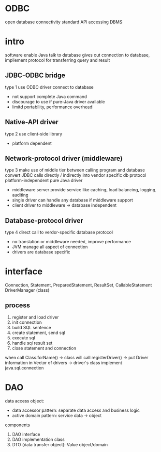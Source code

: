 # ODBC
open database connectivity
standard API accessing DBMS

# intro
software enable Java talk to database
gives out connection to database, impllement protocol for transferring query and result

## JDBC-ODBC bridge
type 1
use ODBC driver connect to database
- not support complete Java command
- discourage to use if pure-Java driver available
- limitd portability, performance overhead

## Native-API driver
type 2
use client-side library
- platform dependent

## Network-protocol driver (middleware)
type 3
make use of middle tier between calling program and database
convert JDBC calls directly / indirectly into vendor specific db protocol
platform-independent
pure Java driver
- middleware server provide service like caching, load balancing, logging, auditing
- single driver can handle any database if middleware support
- client driver to middleware -> database independent

## Database-protocol driver
type 4
direct call to verdor-specific database protocol
- no translation or middleware needed, improve performance
- JVM manage all aspect of connection
- drivers are database specific


# interface
Connection, Statement, PreparedStatement, ResultSet, CallableStatement
DriverManager (class)

## process
1. register and load driver
2. init connection
3. build SQL sentence
4. create statement, send sql
5. execute sql
6. handle sql result set
7. close statement and connection

when call Class.forName()
-> class will call registerDriver()
-> put Driver information in Vector of drivers
-> driver's class implement java.sql.connection

# DAO
data access object: 
- data accessor pattern: separate data access and business logic
- active domain pattern: service data -> object

components
1. DAO interface
2. DAO implementation class
3. DTO (data transfer object): Value object/domain













